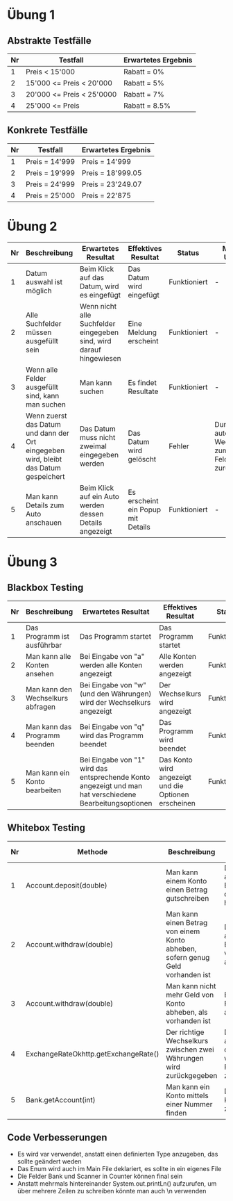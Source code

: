 # Übung 1
## Abstrakte Testfälle
|Nr |        Testfall         | Erwartetes Ergebnis|
|---|-------------------------|--------------------|
| 1 |      Preis < 15'000     | Rabatt = 0%        |
| 2 | 15'000 <= Preis < 20'000| Rabatt = 5%        |
| 3 |20'000 <= Preis < 25'0000| Rabatt = 7%        |
| 4 |    25'000 <= Preis      | Rabatt = 8.5%      |

## Konkrete Testfälle
|Nr | Testfall                | Erwartetes Ergebnis |
|---|-------------------------|---------------------|
| 1 | Preis = 14'999          | Preis = 14'999      |
| 2 | Preis = 19'999          | Preis = 18'999.05   |
| 3 | Preis = 24'999          | Preis = 23'249.07   |
| 4 | Preis = 25'000          | Preis = 22'875      |

# Übung 2
|Nr | Beschreibung          | Erwartetes Resultat  | Effektives Resultat | Status | Mögliche Ursache |
|---|-----------------------|----------------------|---------------------|--------|------------------|
| 1 | Datum auswahl ist möglich | Beim Klick auf das Datum, wird es eingefügt | Das Datum wird eingefügt | Funktioniert | - |
| 2 | Alle Suchfelder müssen ausgefüllt sein | Wenn nicht alle Suchfelder eingegeben sind, wird darauf hingewiesen | Eine Meldung erscheint | Funktioniert | - |
| 3 | Wenn alle Felder ausgefüllt sind, kann man suchen | Man kann suchen | Es findet Resultate | Funktioniert | - |
| 4 | Wenn zuerst das Datum und dann der Ort eingegeben wird, bleibt das Datum gespeichert | Das Datum muss nicht zweimal eingegeben werden | Das Datum wird gelöscht | Fehler | Durch das automatische Wechseln zum nächsten Feld, wird es zurüchgesetzt |
| 5 | Man kann Details zum Auto anschauen | Beim Klick auf ein Auto werden dessen Details angezeigt | Es erscheint ein Popup mit Details | Funktioniert | - |

# Übung 3
## Blackbox Testing
|Nr | Beschreibung | Erwartetes Resultat | Effektives Resultat | Status |
|---|--------------|---------------------|---------------------|--------|
| 1 | Das Programm ist ausführbar | Das Programm startet | Das Programm startet | Funktioniert |
| 2 | Man kann alle Konten ansehen | Bei Eingabe von "a" werden alle Konten angezeigt | Alle Konten werden angezeigt | Funktioniert |
| 3 | Man kann den Wechselkurs abfragen | Bei Eingabe von "w" (und den Währungen) wird der Wechselkurs angezeigt | Der Wechselkurs wird angezeigt | Funktioniert |
| 4 | Man kann das Programm beenden | Bei Eingabe von "q" wird das Programm beendet | Das Programm wird beendet | Funktioniert |
| 5 | Man kann ein Konto bearbeiten | Bei Eingabe von "1" wird das entsprechende Konto angezeigt und man hat verschiedene Bearbeitungsoptionen | Das Konto wird angezeigt und die Optionen erscheinen | Funktioniert |

## Whitebox Testing
|Nr | Methode | Beschreibung | Erwartetes Resultat |
|---|---------|--------------|---------------------|
| 1 | Account.deposit(double) | Man kann einem Konto einen Betrag gutschreiben | Der angegebene Betrag wird dem Konto hinzugefügt |
| 2 | Account.withdraw(double) | Man kann einen Betrag von einem Konto abheben, sofern genug Geld vorhanden ist | Der angegebene Betrag wird vom Konto abgezogen |
| 3 | Account.withdraw(double) | Man kann nicht mehr Geld von Konto abheben, als vorhanden ist | Es wird ein Fehler ausgegeben |
| 4 | ExchangeRateOkhttp.getExchangeRate() | Der richtige Wechselkurs zwischen zwei Währungen wird zurückgegeben | Die API wird aufgerufen und das Resultat wird ohne Fehler zurückgegeben |
| 5 | Bank.getAccount(int) | Man kann ein Konto mittels einer Nummer finden | Das richtige Konto wird zurückgegeben |

## Code Verbesserungen
- Es wird var verwendet, anstatt einen definierten Type anzugeben, das sollte geändert weden
- Das Enum wird auch im Main File deklariert, es sollte in ein eigenes File
- Die Felder Bank und Scanner in Counter können final sein
- Anstatt mehrmals hintereinander System.out.printLn() aufzurufen, um über mehrere Zeilen zu schreiben könnte man auch \n verwenden
